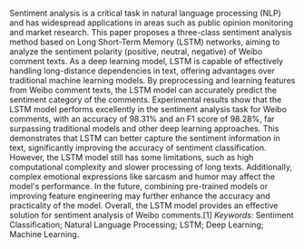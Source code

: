 Sentiment analysis is a critical task in natural language processing (NLP) and has widespread applications in areas such as public opinion monitoring and market research. This paper proposes a three-class sentiment analysis method based on Long Short-Term Memory (LSTM) networks, aiming to analyze the sentiment polarity (positive, neutral, negative) of Weibo comment texts. As a deep learning model, LSTM is capable of effectively handling long-distance dependencies in text, offering advantages over traditional machine learning models. By preprocessing and learning features from Weibo comment texts, the LSTM model can accurately predict the sentiment category of the comments. Experimental results show that the LSTM model performs excellently in the sentiment analysis task for Weibo comments, with an accuracy of 98.31% and an F1 score of 98.28%, far surpassing traditional models and other deep learning approaches. This demonstrates that LSTM can better capture the sentiment information in text, significantly improving the accuracy of sentiment classification. However, the LSTM model still has some limitations, such as high computational complexity and slower processing of long texts. Additionally, complex emotional expressions like sarcasm and humor may affect the model's performance. In the future, combining pre-trained models or improving feature engineering may further enhance the accuracy and practicality of the model. Overall, the LSTM model provides an effective solution for sentiment analysis of Weibo comments.[1] *Keywords:* Sentiment Classification; Natural Language Processing; LSTM; Deep Learning; Machine Learning.
